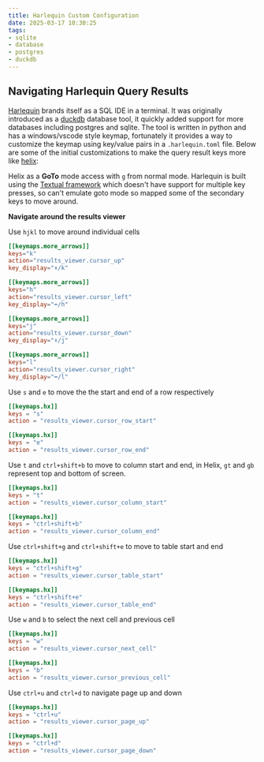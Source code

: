 ```yaml
---
title: Harlequin Custom Configuration
date: 2025-03-17 10:30:25
tags:
- sqlite
- database
- postgres
- duckdb
---
```


## Navigating Harlequin Query Results
[Harlequin](https://harlequin.sh) brands itself as a SQL IDE in a terminal.  It was originally introduced as a [duckdb](https://duckdb.org) database tool, it quickly added support for more databases including postgres and sqlite.  The tool is written in python and has a windows/vscode style keymap, fortunately it provides a way to customize the keymap using key/value pairs in a `.harlequin.toml` file. Below are some of the initial customizations to make the query result keys more like [helix](https://docs.helix-editor.com/keymap.html):

Helix as a **GoTo** mode access with `g` from normal mode.  Harlequin is built using the [Textual framework](https://textual.textualize.io/) which doesn't have support for multiple key presses, so can't emulate goto mode so mapped some of the secondary keys to move around. 

**Navigate around the results viewer**

Use `hjkl` to move around individual cells
```toml
[[keymaps.more_arrows]]
keys="k"
action="results_viewer.cursor_up"
key_display="⬆/k"

[[keymaps.more_arrows]]
keys="h"
action="results_viewer.cursor_left"
key_display="⬅/h"

[[keymaps.more_arrows]]
keys="j"
action="results_viewer.cursor_down"
key_display="⬇/j"

[[keymaps.more_arrows]]
keys="l"
action="results_viewer.cursor_right"
key_display="➡/l"
```

Use `s` and `e` to move the the start and end of a row respectively

```toml
[[keymaps.hx]]
keys = "s"
action = "results_viewer.cursor_row_start"

[[keymaps.hx]]
keys = "e"
action = "results_viewer.cursor_row_end"
```

Use `t` and `ctrl+shift+b` to move to column start and end, in Helix, `gt` and `gb` represent top and bottom of screen. 

```toml
[[keymaps.hx]]
keys = "t"
action = "results_viewer.cursor_column_start"

[[keymaps.hx]]
keys = "ctrl+shift+b"
action = "results_viewer.cursor_column_end"
```

Use `ctrl+shift+g` and `ctrl+shift+e` to move to table start and end

```toml
[[keymaps.hx]]
keys = "ctrl+shift+g"
action = "results_viewer.cursor_table_start"

[[keymaps.hx]]
keys = "ctrl+shift+e"
action = "results_viewer.cursor_table_end"
```

Use `w` and `b` to select the next cell and previous cell

```toml
[[keymaps.hx]]
keys = "w"
action = "results_viewer.cursor_next_cell"

[[keymaps.hx]]
keys = "b"
action = "results_viewer.cursor_previous_cell"
```
Use `ctrl+u` and `ctrl+d` to navigate page up and down

```toml
[[keymaps.hx]]
keys = "ctrl+u"
action = "results_viewer.cursor_page_up"

[[keymaps.hx]]
keys = "ctrl+d"
action = "results_viewer.cursor_page_down"
```
